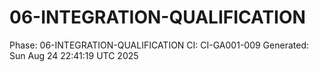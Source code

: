 # 06-INTEGRATION-QUALIFICATION
Phase: 06-INTEGRATION-QUALIFICATION
CI: CI-GA001-009
Generated: Sun Aug 24 22:41:19 UTC 2025
